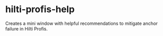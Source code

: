 # hilti-profis-help
Creates a mini window with helpful recommendations to mitigate anchor failure in Hilti Profis.
